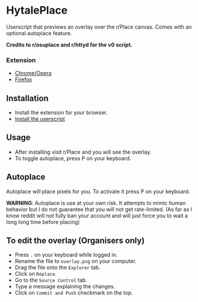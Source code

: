 # HytalePlace
Userscript that previews an overlay over the r/Place canvas. Comes with an optional autoplace feature.


**Credits to r/osuplace and r/httyd for the v0 script.**

### Extension
- [Chrome/Opera](https://chrome.google.com/webstore/detail/violentmonkey/jinjaccalgkegednnccohejagnlnfdag)
- [Firefox](https://addons.mozilla.org/en-US/firefox/addon/violentmonkey/)

## Installation
- Install the extension for your browser.
- [Install the userscript](https://github.com/Antonio32A/HytalePlace/raw/main/userscript.user.js)

## Usage
- After installing visit r/Place and you will see the overlay.
- To toggle autoplace, press P on your keyboard.

## Autoplace
Autoplace will place pixels for you. To activate it press P on your keyboard.

**WARNING**: Autoplace is use at your own risk. It attempts to mimic human behavior but I do not guarantee that you will not get rate-limited. 
(As far as I know reddit will not fully ban your account and will just force you to wait a long long time before placing)

## To edit the overlay (Organisers only)
- Press `.` on your keyboard while logged in.
- Rename the file to `overlay.png` on your computer.
- Drag the file onto the `Explorer` tab.
- Click on `Replace`.
- Go to the `Source Control` tab.
- Type a message explaining the changes.
- Click on `Commit and Push` checkmark on the top.
